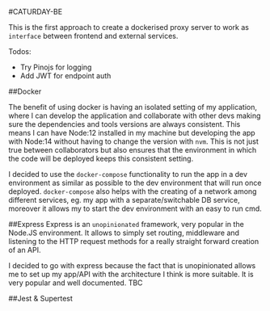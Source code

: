 #CATURDAY-BE

This is the first approach to create a dockerised proxy server to work as `interface` between frontend and external services.

Todos:

* Try  Pinojs for logging 
* Add JWT for endpoint auth

##Docker

The benefit of using docker is having an isolated setting of my application, where I can develop the application and collaborate with other devs making sure the dependencies and tools versions are always consistent. This means I can have Node:12 installed in my machine but developing the app with Node:14 without having to change the version with `nvm`. This is not just true between collaborators but also ensures that the environment in which the code will be deployed keeps this consistent setting.

I decided to use the `docker-compose` functionality to run the app in a dev environment as similar as possible to the dev environment that will run once deployed. `docker-compose` also helps with the creating of a network among different services, eg. my app with a separate/switchable DB service, moreover it allows my to start the dev environment with an easy to run cmd.

##Express
Express is an `unopinionated` framework, very popular in the Node.JS environment. It allows to simply set routing, middleware and listening to the HTTP request methods for a really straight forward creation of an API.

I decided to go with express because the fact that is unopinionated allows me to set up my app/API with the architecture I think is more suitable.
It is very popular and well documented. TBC

##Jest & Supertest
